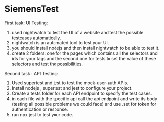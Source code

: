 # SiemensTest
First task: UI Testing:
1) used nightwatch to test the UI of a website and test the possible testcases automatically.
2) nightwatch is an automated tool to test your UI.
3) you should install nodejs and then install nightwatch to be able to test it.
4) create 2 folders: one for the pages which contains all the selectors and ids for your tags and the second one for tests to set the value of these selectors and test the possibilities.




Second task : API Testing:
1) Used supertest and jest to test the mock-user-auth APIs.
2) Install nodejs , supertest and jest to configure your project.
3) Create a tests folder for each API endpoint to specify the test cases.
4) in each file with the specific api call the api endpoint and write its body (testing all possible problems we could face) and use .set for token for authentication or response.
5) run npx jest to test your code.
